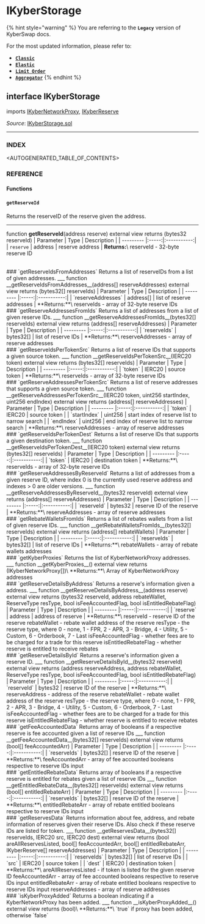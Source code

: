# IKyberStorage

{% hint style="warning" %}
You are referring to the **`Legacy`** version of KyberSwap docs.

For the most updated information, please refer to:

* [**`Classic`**](broken-reference)
* [**`Elastic`**](../../kyberswap-elastic/)
* [**`Limit Order`**](../../../../kyberswap-solutions/limit-order/)
* [**`Aggregator`**](../../../../kyberswap-solutions/kyberswap-aggregator/)
{% endhint %}

## interface IKyberStorage

imports [IKyberNetworkProxy](https://docs.kyberswap.com/Legacy/api-abi/core-smart-contracts/api\_abi-ikybernetworkproxy.md), [IKyberReserve](https://docs.kyberswap.com/Legacy/api-abi/core-smart-contracts/api\_abi-ikyberreserve.md)

_Source_: [IKyberStorage.sol](https://github.com/KyberNetwork/smart-contracts/blob/master/contracts/sol6/IKyberStorage.sol)

***

### INDEX[​](https://docs.kyberswap.com/Legacy/api-abi/core-smart-contracts/api\_abi-ikyberstorage#index) <a href="#index" id="index"></a>

\<AUTOGENERATED\_TABLE\_OF\_CONTENTS>

### REFERENCE[​](https://docs.kyberswap.com/Legacy/api-abi/core-smart-contracts/api\_abi-ikyberstorage#reference) <a href="#reference" id="reference"></a>

#### Functions[​](https://docs.kyberswap.com/Legacy/api-abi/core-smart-contracts/api\_abi-ikyberstorage#functions) <a href="#functions" id="functions"></a>

#### `getReserveId`[​](https://docs.kyberswap.com/Legacy/api-abi/core-smart-contracts/api\_abi-ikyberstorage#getreserveid) <a href="#getreserveid" id="getreserveid"></a>

Returns the reserveID of the reserve given the address.

***

function **getReserveId**(address reserve) external view returns (bytes32 reserveId) | Parameter | Type | Description | | --------- |:-----:|:-----------:| | `reserve` | address | reserve address | **Returns:**\ reserveId - 32-byte reserve ID

\
\### \`getReserveIdsFromAddresses\` Returns a list of reserveIDs from a list of given addresses. \_\_\_ function \_\_getReserveIdsFromAddresses\_\_(address\[] reserveAddresses) external view returns (bytes32\[] reserveIds) | Parameter | Type | Description | | --------- |:-----:|:-----------:| | \`reserveAddresses\` | address\[] | list of reserve addresses | \*\*Returns:\*\*\ reserveIds - array of 32-byte reserve IDs\
\### \`getReserveAddressesFromIds\` Returns a list of addresses from a list of given reserve IDs. \_\_\_ function \_\_getReserveAddressesFromIds\_\_(bytes32\[] reserveIds) external view returns (address\[] reserveAddresses) | Parameter | Type | Description | | --------- |:-----:|:-----------:| | \`reserveIds\` | bytes32\[] | list of reserve IDs | \*\*Returns:\*\*\ reserveAddresses - array of reserve addresses\
\### \`getReserveIdsPerTokenSrc\` Returns a list of reserve IDs that supports a given source token. \_\_\_ function \_\_getReserveIdsPerTokenSrc\_\_(IERC20 token) external view returns (bytes32\[] reserveIds) | Parameter | Type | Description | | --------- |:-----:|:-----------:| | \`token\` | IERC20 | source token | \*\*Returns:\*\*\ reserveIds - array of 32-byte reserve IDs\
\### \`getReserveAddressesPerTokenSrc\` Returns a list of reserve addresses that supports a given source token. \_\_\_ function \_\_getReserveAddressesPerTokenSrc\_\_(IERC20 token, uint256 startIndex, uint256 endIndex) external view returns (address\[] reserveAddresses) | Parameter | Type | Description | | --------- |:-----:|:-----------:| | \`token\` | IERC20 | source token | | \`startIndex\` | uint256 | start index of reserve list to narrow search | | \`endIndex\` | uint256 | end index of reserve list to narrow search | \*\*Returns:\*\*\ reserveAddresses - array of reserve addresses\
\### \`getReserveIdsPerTokenDest\` Returns a list of reserve IDs that supports a given destination token. \_\_\_ function \_\_getReserveIdsPerTokenDest\_\_(IERC20 token) external view returns (bytes32\[] reserveIds) | Parameter | Type | Description | | --------- |:-----:|:-----------:| | \`token\` | IERC20 | destination token | \*\*Returns:\*\*\ reserveIds - array of 32-byte reserve IDs\
\### \`getReserveAddressesByReserveId\` Returns a list of addresses from a given reserve ID, where index 0 is the currently used reserve address and indexes > 0 are older versions. \_\_\_ function \_\_getReserveAddressesByReserveId\_\_(bytes32 reserveId) external view returns (address\[] reserveAddresses) | Parameter | Type | Description | | --------- |:-----:|:-----------:| | \`reserveId\` | bytes32 | reserve ID of the reserve | \*\*Returns:\*\*\ reserveAddresses - array of reserve addresses\
\### \`getRebateWalletsFromIds\` Returns a list of rebates wallets from a list of given reserve IDs. \_\_\_ function \_\_getRebateWalletsFromIds\_\_(bytes32\[] reserveIds) external view returns (address\[] rebateWallets) | Parameter | Type | Description | | --------- |:-----:|:-----------:| | \`reserveIds\` | bytes32\[] | list of reserve IDs | \*\*Returns:\*\*\ rebateWallets - array of rebate wallets addresses\
\### \`getKyberProxies\` Returns the list of KyberNetworkProxy addresses. \_\_\_ function \_\_getKyberProxies\_\_() external view returns (IKyberNetworkProxy\[])\ \*\*Returns:\*\*\ Array of KyberNetworkProxy addresses\
\### \`getReserveDetailsByAddress\` Returns a reserve's information given a address. \_\_\_ function \_\_getReserveDetailsByAddress\_\_(address reserve) external view returns (bytes32 reserveId, address rebateWallet, ReserveType resType, bool isFeeAccountedFlag, bool isEntitledRebateFlag) | Parameter | Type | Description | | --------- |:-----:|:-----------:| | \`reserve\` | address | address of reserve | \*\*Returns:\*\*\ reserveId - reserve ID of the reserve rebateWallet - rebate wallet address of the reserve resType - the reserve type, where 0 - none, 1 - FPR, 2 - APR, 3 - Bridge, 4 - Utility, 5 - Custom, 6 - Orderbook, 7 - Last isFeeAccountedFlag - whether fees are to be charged for a trade for this reserve isEntitledRebateFlag - whether reserve is entitled to receive rebates\
\### \`getReserveDetailsById\` Returns a reserve's information given a reserve ID. \_\_\_ function \_\_getReserveDetailsById\_\_(bytes32 reserveId) external view returns (address reserveAddress, address rebateWallet, ReserveType resType, bool isFeeAccountedFlag, bool isEntitledRebateFlag) | Parameter | Type | Description | | --------- |:-----:|:-----------:| | \`reserveId\` | bytes32 | reserve ID of the reserve | \*\*Returns:\*\*\ reserveAddress - address of the reserve rebateWallet - rebate wallet address of the reserve resType - the reserve type, where 0 - none, 1 - FPR, 2 - APR, 3 - Bridge, 4 - Utility, 5 - Custom, 6 - Orderbook, 7 - Last isFeeAccountedFlag - whether fees are to be charged for a trade for this reserve isEntitledRebateFlag - whether reserve is entitled to receive rebates\
\### \`getFeeAccountedData\` Returns array of booleans if a respective reserve is fee accounted given a list of reserve IDs \_\_\_ function \_\_getFeeAccountedData\_\_(bytes32\[] reserveIds) external view returns (bool\[] feeAccountedArr) | Parameter | Type | Description | | --------- |:-----:|:-----------:| | \`reserveIds\` | bytes32\[] | reserve ID of the reserve | \*\*Returns:\*\*\ feeAccountedArr - array of fee accounted booleans respective to reserve IDs input\
\### \`getEntitledRebateData\` Returns array of booleans if a respective reserve is entitled for rebates given a list of reserve IDs \_\_\_ function \_\_getEntitledRebateData\_\_(bytes32\[] reserveIds) external view returns (bool\[] entitledRebateArr) | Parameter | Type | Description | | --------- |:-----:|:-----------:| | \`reserveIds\` | bytes32\[] | reserve ID of the reserve | \*\*Returns:\*\*\ entitledRebateArr - array of rebate entitled booleans respective to reserve IDs input\
\### \`getReservesData\` Returns information about fee, address, and rebate information of reserves given their reserve IDs. Also check if these reserve IDs are listed for token. \_\_\_ function \_\_getReservesData\_\_(bytes32\[] reserveIds, IERC20 src, IERC20 dest) external view returns (bool areAllReservesListed, bool\[] feeAccountedArr, bool\[] entitledRebateArr, IKyberReserve\[] reserveAddresses) | Parameter | Type | Description | | --------- |:-----:|:-----------:| | \`reserveIds\` | bytes32\[] | list of reserve IDs | | \`src\` | IERC20 | source token | | \`dest\` | IERC20 | destination token | \*\*Returns:\*\*\ areAllReservesListed - if token is listed for the given reserve ID feeAccountedArr - array of fee accounted booleans respective to reserve IDs input entitledRebateArr - array of rebate entitled booleans respective to reserve IDs input reserveAddresses - array of reserve addresses\
\### \`isKyberProxyAdded\` Returns a boolean indicating if a KyberNetworkProxy has been added. \_\_\_ function \_\_isKyberProxyAdded\_\_() external view returns (bool)\ \*\*Returns:\*\*\ \`true\` if proxy has been added, otherwise \`false\`
